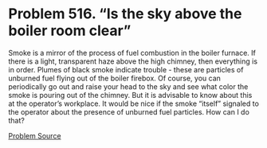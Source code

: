 # Problem 516. “Is the sky above the boiler room clear”

Smoke is a mirror of the process of fuel combustion in the boiler furnace. If there is a light, transparent haze above the high chimney, then everything is in order. Plumes of black smoke indicate trouble - these are particles of unburned fuel flying out of the boiler firebox. Of course, you can periodically go out and raise your head to the sky and see what color the smoke is pouring out of the chimney. But it is advisable to know about this at the operator’s workplace. It would be nice if the smoke “itself” signaled to the operator about the presence of unburned fuel particles. How can I do that?

[Problem Source](https://www.trizland.ru/tasks/5205/)